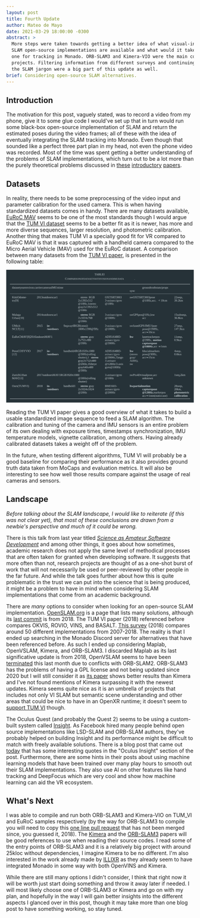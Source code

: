 ```yaml
---
layout: post
title: Fourth Update
author: Mateo de Mayo
date: 2021-03-29 18:00:00 -0300
abstract: >
  More steps were taken towards getting a better idea of what visual-inertial
  SLAM open-source implementations are available and what would it take to use
  one for tracking in Monado. ORB-SLAM3 and Kimera-VIO were the main considered
  projects. Filtering information from different surveys and continuing learning
  the SLAM jargon were a big part of this update as well.
brief: Considering open-source SLAM alternatives.
---
```


## Introduction

The motivation for this post, vaguely stated, was to record a video from my
phone, give it to some glue code I would've set up that in turn would run some
black-box open-source implementation of SLAM and return the estimated poses
during the video frames; all of these with the idea of eventually integrating
the SLAM tracking into Monado. Even though that sounded like a perfect three
part plan in my head, not even the phone video was recorded. Most of the time
was spent getting a better understanding of the problems of SLAM
implementations, which turn out to be a lot more than the purely theoretical
problems discussed in [these][slam-overview] [introductory][slam-tutorial-1]
[papers][slam-tutorial-2].

[slam-overview]: https://arxiv.org/pdf/1606.05830.pdf
[slam-tutorial-1]: http://www-personal.acfr.usyd.edu.au/tbailey/papers/slamtute1.pdf
[slam-tutorial-2]: http://www-personal.acfr.usyd.edu.au/tbailey/papers/slamtute2.pdf

## Datasets

In reality, there needs to be some preprocessing of the video input and
parameter calibration for the used camera. This is when having standardized
datasets comes in handy. There are many datasets available, [EuRoC
MAV][euroc-mav-dataset] seems to be one of the most standards though I would
argue that the [TUM VI dataset][tumvi-dataset] seems to be a better fit as it is
newer, has more and more diverse sequences, larger resolution, and photometric
calibration. Another thing that makes TUM VI a specially good fit for VR
compared to EuRoC MAV is that it was captured with a handheld camera compared to
the Micro Aerial Vehicle (MAV) used for the EuRoC dataset. A comparison between
many datasets from the [TUM VI paper][tumvi-paper], is presented in the
following table:

![Dataset comparison](/assets/img/posts/2021-03-28-vr-update-4/tumvi-dataset.svg)

[euroc-mav-dataset]: https://projects.asl.ethz.ch/datasets/doku.php?id=kmavvisualinertialdatasets
[tumvi-paper]: https://vision.in.tum.de/_media/spezial/bib/schubert2018vidataset.pdf
[tumvi-dataset]: https://vision.in.tum.de/data/datasets/visual-inertial-dataset

Reading the TUM VI paper gives a good overview of what it takes to build a
usable standardized image sequence to feed a SLAM algorithm. The calibration and
tuning of the camera and IMU sensors is an entire problem of its own dealing
with exposure times, timestamps synchronization, IMU temperature models,
vignette calibration, among others. Having already calibrated datasets takes a
weight off of the problem.

In the future, when testing different algorithms, TUM VI will probably be a good
baseline for comparing their performance as it also provides ground truth data
taken from MoCaps and evaluation metrics. It will also be interesting to see how
well those results compare against the usage of real cameras and sensors.

## Landscape

*Before talking about the SLAM landscape, I would like to reiterate (if this was
not clear yet), that most of these conclusions are drawn from a newbie's
perspective and much of it could be wrong.*

There is this talk from last year titled [*Science as Amateur Software
Development*][science-amateur-talk] and among other things, it goes about how
sometimes, academic research does not apply the same level of methodical
processes that are often taken for granted when developing software. It suggests
that more often than not, research projects are thought of as a one-shot burst
of work that will not necessarily be used or peer-reviewed by other people in
the far future. And while the talk goes further about how this is quite
problematic in the trust we can put into the science that is being produced, it
might be a problem to have in mind when considering SLAM implementations that
come from an academic background.

[science-amateur-talk]: https://www.youtube.com/watch?v=zwRdO9_GGhY&t=737s

There are *many* options to consider when looking for an open-source SLAM
implementation. [OpenSLAM.org][openslam] is a page that lists many solutions,
although its [last commit][openslam-head] is from 2018. The TUM VI paper (2018)
referenced before compares OKVIS, ROVIO, VINS, and BASALT. [This
survey][slam-comparison] (2018) compares around 50 different implementations
from 2007-2018. The reality is that I ended up searching in the Monado Discord
server for alternatives that have been referenced before. As such I ended up
considering Maplab, OpenVSLAM, Kimera, and ORB-SLAM3. I discarded Maplab as its
last significative update is from 2018, OpenVSLAM seems to have been
[terminated][openvslam-termination] this last month due to conflicts with
ORB-SLAM2. ORB-SLAM3 has the problems of having a GPL license and not being
updated since 2020 but I will still consider it as [its paper][orbslam3-paper]
shows better results than Kimera and I've not found mentions of Kimera
surpassing it with the newest updates. Kimera seems quite nice as it is an
umbrella of projects that includes not only VI SLAM but semantic scene
understanding and other areas that could be nice to have in an OpenXR runtime;
it doesn't seem to [support TUM VI][kimera-tumvi-issue] though.

[openslam]: https://openslam-org.github.io/
[openslam-head]: https://github.com/OpenSLAM-org/OpenSLAM-org.github.io/commit/4b987e5f8e1b0c893a8959270754a2ea7016145b
[slam-comparison]: https://www.mdpi.com/2218-6581/7/3/45
[openvslam-termination]: https://github.com/xdspacelab/openvslam/wiki/Termination-of-the-release
[kimera-tumvi-issue]: https://github.com/MIT-SPARK/Kimera-VIO/issues/122
[orbslam3-paper]: https://arxiv.org/pdf/2007.11898.pdf#page=10

The Oculus Quest (and probably the Quest 2) seems to be using a custom-built
system called [Insight][fb-insight]. As Facebook hired many people behind open
source implementations like LSD-SLAM and ORB-SLAM authors, they've probably
helped on building Insight and its performance might be difficult to match with
freely available solutions. There is a blog post that came out
[today][fb-today-post] that has some interesting quotes in the "Oculus Insight"
section of the post. Furthermore, there are some hints in their posts about
using machine learning models that have been trained over many play hours to
smooth out their SLAM implementations. They also use AI on other features like
hand tracking and DeepFocus which are very cool and show how machine learning
can aid the VR ecosystem.

[fb-today-post]: https://www.oculus.com/blog/five-years-of-vr-a-look-at-the-greatest-moments-from-oculus-rift-to-quest-2/
[fb-insight]: https://ai.facebook.com/blog/powered-by-ai-oculus-insight/

## What's Next

I was able to compile and run both ORB-SLAM3 and Kimera-VIO on TUM_VI and EuRoC
samples respectively (by the way for ORB-SLAM3 to compile you will need to copy
this [one line pull request][orbslam3-pr] that has not been merged since, you
guessed it, 2018). The [Kimera][kimera-paper] and the
[ORB-SLAM3][orbslam3-paper] papers will be good references to use when reading
their source codes. I read some of the entry points of ORB-SLAM3 and it is a
relatively big project with around 25kloc without dependencies, I imagine Kimera
to be no different. I'm also interested in the work already made by
[ILLIXR][illixr] as they already seem to have integrated Monado in some way with
both OpenVINS and Kimera.

[kimera-paper]: https://arxiv.org/abs/1910.02490
[orbslam3-paper]: https://arxiv.org/pdf/2007.11898.pdf#page=10
[illixr]: https://illixr.github.io/
[orbslam3-pr]: https://github.com/raulmur/ORB_SLAM2/pull/585

While there are still many options I didn't consider, I think that right now it
will be worth just start doing something and throw it away later if needed. I
will most likely choose one of ORB-SLAM3 or Kimera and go on with my plan, and
hopefully in the way I will gain better insights into the different aspects I
glanced over in this post, though it may take more than one blog post to have
something working, so stay tuned.
